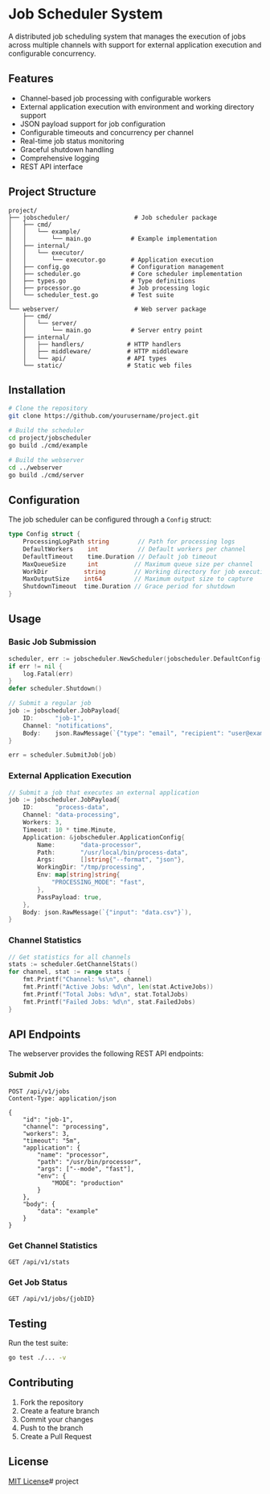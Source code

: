 # Job Scheduler System

A distributed job scheduling system that manages the execution of jobs across multiple channels with support for external application execution and configurable concurrency.

## Features

- Channel-based job processing with configurable workers
- External application execution with environment and working directory support
- JSON payload support for job configuration
- Configurable timeouts and concurrency per channel
- Real-time job status monitoring
- Graceful shutdown handling
- Comprehensive logging
- REST API interface

## Project Structure

```
project/
├── jobscheduler/                  # Job scheduler package
│   ├── cmd/
│   │   └── example/
│   │       └── main.go           # Example implementation
│   ├── internal/
│   │   └── executor/
│   │       └── executor.go       # Application execution
│   ├── config.go                 # Configuration management
│   ├── scheduler.go              # Core scheduler implementation
│   ├── types.go                  # Type definitions
│   ├── processor.go              # Job processing logic
│   └── scheduler_test.go         # Test suite
│
└── webserver/                     # Web server package
    ├── cmd/
    │   └── server/
    │       └── main.go           # Server entry point
    ├── internal/
    │   ├── handlers/            # HTTP handlers
    │   ├── middleware/          # HTTP middleware
    │   └── api/                 # API types
    └── static/                  # Static web files
```

## Installation

```bash
# Clone the repository
git clone https://github.com/yourusername/project.git

# Build the scheduler
cd project/jobscheduler
go build ./cmd/example

# Build the webserver
cd ../webserver
go build ./cmd/server
```

## Configuration

The job scheduler can be configured through a `Config` struct:

```go
type Config struct {
    ProcessingLogPath string        // Path for processing logs
    DefaultWorkers    int           // Default workers per channel
    DefaultTimeout    time.Duration // Default job timeout
    MaxQueueSize      int          // Maximum queue size per channel
    WorkDir          string        // Working directory for job execution
    MaxOutputSize    int64         // Maximum output size to capture
    ShutdownTimeout  time.Duration // Grace period for shutdown
}
```

## Usage

### Basic Job Submission

```go
scheduler, err := jobscheduler.NewScheduler(jobscheduler.DefaultConfig())
if err != nil {
    log.Fatal(err)
}
defer scheduler.Shutdown()

// Submit a regular job
job := jobscheduler.JobPayload{
    ID:      "job-1",
    Channel: "notifications",
    Body:    json.RawMessage(`{"type": "email", "recipient": "user@example.com"}`),
}

err = scheduler.SubmitJob(job)
```

### External Application Execution

```go
// Submit a job that executes an external application
job := jobscheduler.JobPayload{
    ID:      "process-data",
    Channel: "data-processing",
    Workers: 3,
    Timeout: 10 * time.Minute,
    Application: &jobscheduler.ApplicationConfig{
        Name:       "data-processor",
        Path:       "/usr/local/bin/process-data",
        Args:       []string{"--format", "json"},
        WorkingDir: "/tmp/processing",
        Env: map[string]string{
            "PROCESSING_MODE": "fast",
        },
        PassPayload: true,
    },
    Body: json.RawMessage(`{"input": "data.csv"}`),
}
```

### Channel Statistics

```go
// Get statistics for all channels
stats := scheduler.GetChannelStats()
for channel, stat := range stats {
    fmt.Printf("Channel: %s\n", channel)
    fmt.Printf("Active Jobs: %d\n", len(stat.ActiveJobs))
    fmt.Printf("Total Jobs: %d\n", stat.TotalJobs)
    fmt.Printf("Failed Jobs: %d\n", stat.FailedJobs)
}
```

## API Endpoints

The webserver provides the following REST API endpoints:

### Submit Job
```
POST /api/v1/jobs
Content-Type: application/json

{
    "id": "job-1",
    "channel": "processing",
    "workers": 3,
    "timeout": "5m",
    "application": {
        "name": "processor",
        "path": "/usr/bin/processor",
        "args": ["--mode", "fast"],
        "env": {
            "MODE": "production"
        }
    },
    "body": {
        "data": "example"
    }
}
```

### Get Channel Statistics
```
GET /api/v1/stats
```

### Get Job Status
```
GET /api/v1/jobs/{jobID}
```

## Testing

Run the test suite:

```bash
go test ./... -v
```

## Contributing

1. Fork the repository
2. Create a feature branch
3. Commit your changes
4. Push to the branch
5. Create a Pull Request

## License

[MIT License](LICENSE)# project
